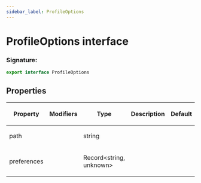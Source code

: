 ```yaml
---
sidebar_label: ProfileOptions
---
```


# ProfileOptions interface

### Signature:

```typescript
export interface ProfileOptions
```

## Properties

<table><thead><tr><th>

Property

</th><th>

Modifiers

</th><th>

Type

</th><th>

Description

</th><th>

Default

</th></tr></thead>
<tbody><tr><td>

<span id="path">path</span>

</td><td>

</td><td>

string

</td><td>

</td><td>

</td></tr>
<tr><td>

<span id="preferences">preferences</span>

</td><td>

</td><td>

Record&lt;string, unknown&gt;

</td><td>

</td><td>

</td></tr>
</tbody></table>
